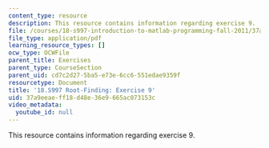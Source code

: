 ```yaml
---
content_type: resource
description: This resource contains information regarding exercise 9.
file: /courses/18-s997-introduction-to-matlab-programming-fall-2011/37a9eeaeff18d48e36e9665ac073153c_MIT18_S997F11_Exercise_9.pdf
file_type: application/pdf
learning_resource_types: []
ocw_type: OCWFile
parent_title: Exercises
parent_type: CourseSection
parent_uid: cd7c2d27-5ba5-e73e-6cc6-551edae9359f
resourcetype: Document
title: '18.S997 Root-Finding: Exercise 9'
uid: 37a9eeae-ff18-d48e-36e9-665ac073153c
video_metadata:
  youtube_id: null
---
```

This resource contains information regarding exercise 9.


